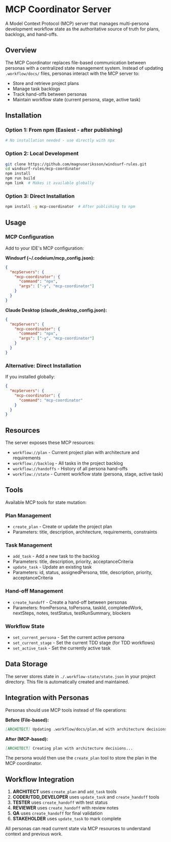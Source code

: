 # MCP Coordinator Server

A Model Context Protocol (MCP) server that manages multi-persona development workflow state as the authoritative source of truth for plans, backlogs, and hand-offs.

## Overview

The MCP Coordinator replaces file-based communication between personas with a centralized state management system. Instead of updating `.workflow/docs/` files, personas interact with the MCP server to:

- Store and retrieve project plans
- Manage task backlogs
- Track hand-offs between personas
- Maintain workflow state (current persona, stage, active task)

## Installation

### Option 1: From npm (Easiest - after publishing)

```bash
# No installation needed - use directly with npx
```

### Option 2: Local Development

```bash
git clone https://github.com/magnuseriksson/windsurf-rules.git
cd windsurf-rules/mcp-coordinator
npm install
npm run build
npm link  # Makes it available globally
```

### Option 3: Direct Installation

```bash
npm install -g mcp-coordinator  # After publishing to npm
```

## Usage

### MCP Configuration

Add to your IDE's MCP configuration:

**Windsurf (~/.codeium/mcp_config.json):**
```json
{
  "mcpServers": {
    "mcp-coordinator": {
      "command": "npx",
      "args": ["-y", "mcp-coordinator"]
    }
  }
}
```

**Claude Desktop (claude_desktop_config.json):**
```json
{
  "mcpServers": {
    "mcp-coordinator": {
      "command": "npx",
      "args": ["-y", "mcp-coordinator"]
    }
  }
}
```

### Alternative: Direct Installation

If you installed globally:

```json
{
  "mcpServers": {
    "mcp-coordinator": {
      "command": "mcp-coordinator"
    }
  }
}
```

## Resources

The server exposes these MCP resources:

- `workflow://plan` - Current project plan with architecture and requirements
- `workflow://backlog` - All tasks in the project backlog
- `workflow://handoffs` - History of all persona hand-offs
- `workflow://state` - Current workflow state (persona, stage, active task)

## Tools

Available MCP tools for state mutation:

### Plan Management
- `create_plan` - Create or update the project plan
- Parameters: title, description, architecture, requirements, constraints

### Task Management
- `add_task` - Add a new task to the backlog
- Parameters: title, description, priority, acceptanceCriteria
- `update_task` - Update an existing task
- Parameters: id, status, assignedPersona, title, description, priority, acceptanceCriteria

### Hand-off Management
- `create_handoff` - Create a hand-off between personas
- Parameters: fromPersona, toPersona, taskId, completedWork, nextSteps, notes, testStatus, testRunSummary, blockers

### Workflow State
- `set_current_persona` - Set the current active persona
- `set_current_stage` - Set the current TDD stage (for TDD workflows)
- `set_active_task` - Set the currently active task

## Data Storage

The server stores state in `./.workflow-state/state.json` in your project directory. This file is automatically created and maintained.

## Integration with Personas

Personas should use MCP tools instead of file operations:

**Before (File-based):**
```markdown
[ARCHITECT] Updating .workflow/docs/plan.md with architecture decisions...
```

**After (MCP-based):**
```markdown
[ARCHITECT] Creating plan with architecture decisions...
```

The persona would then use the `create_plan` tool to store the plan in the MCP coordinator.

## Workflow Integration

1. **ARCHITECT** uses `create_plan` and `add_task` tools
2. **CODER/TDD_DEVELOPER** uses `update_task` and `create_handoff` tools
3. **TESTER** uses `create_handoff` with test status
4. **REVIEWER** uses `create_handoff` with review notes
5. **QA** uses `create_handoff` for final validation
6. **STAKEHOLDER** uses `update_task` to mark complete

All personas can read current state via MCP resources to understand context and previous work.
